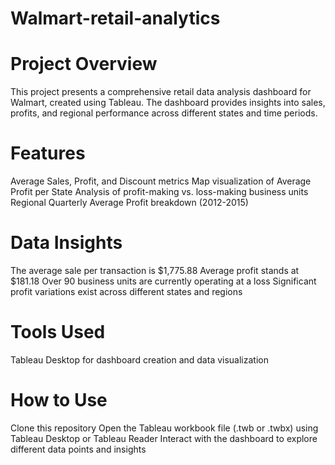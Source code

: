 # Walmart-retail-analytics
# Project Overview
This project presents a comprehensive retail data analysis dashboard for Walmart, created using Tableau. The dashboard provides insights into sales, profits, and regional performance across different states and time periods.

# Features

Average Sales, Profit, and Discount metrics
Map visualization of Average Profit per State
Analysis of profit-making vs. loss-making business units
Regional Quarterly Average Profit breakdown (2012-2015)

# Data Insights

The average sale per transaction is $1,775.88
Average profit stands at $181.18
Over 90 business units are currently operating at a loss
Significant profit variations exist across different states and regions

# Tools Used

Tableau Desktop for dashboard creation and data visualization

# How to Use

Clone this repository
Open the Tableau workbook file (.twb or .twbx) using Tableau Desktop or Tableau Reader
Interact with the dashboard to explore different data points and insights
